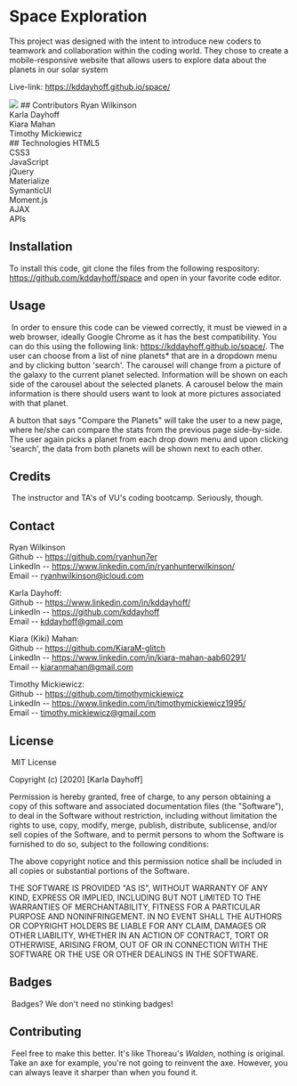 # Space Exploration
This project was designed with the intent to introduce new coders to teamwork and collaboration within the coding world. They chose to create a mobile-responsive website that allows users to explore data about the planets in our solar system

Live-link: https://kddayhoff.github.io/space/

<img src="space.png">
## Contributors
Ryan Wilkinson <br>
Karla Dayhoff <br>
Kiara Mahan<br>
Timothy Mickiewicz <br> 
## Technologies
HTML5 <br>
CSS3 <br>
JavaScript <br> 
jQuery <br>
Materialize <br>
SymanticUI <br>
Moment.js <br>
AJAX<br>
APIs <br>

## Installation

To install this code, git clone the files from the following respository: https://github.com/kddayhoff/space and open in your favorite code editor.
​
## Usage 
​
In order to ensure this code can be viewed correctly, it must be viewed in a web browser, ideally Google Chrome as it has the best compatibility. You can do this using the following link: https://kddayhoff.github.io/space/. The user can choose from a list of nine planets* that are in a dropdown menu and by clicking button 'search'. The carousel will change from a picture of the galaxy to the current planet selected. Information will be shown on each side of the carousel about the selected planets. A carousel below the main information is there should users want to look at more pictures associated with that planet. <br>

A button that says "Compare the Planets" will take the user to a new page, where he/she can compare the stats from the previous page side-by-side. The user again picks a planet from each drop down menu and upon clicking 'search', the data from both planets will be shown next to each other.

## Credits
​
The instructor and TA's of VU's coding bootcamp. Seriously, though.

## Contact

Ryan Wilkinson <br>
Github -- https://github.com/ryanhun7er <br>
LinkedIn -- https://www.linkedin.com/in/ryanhunterwilkinson/<br>
Email -- ryanhwilkinson@icloud.com <br>

Karla Dayhoff:<br>
Github -- https://www.linkedin.com/in/kddayhoff/<br>
LinkedIn -- https://github.com/kddayhoff<br>
Email -- kddayhoff@gmail.com<br>

Kiara (Kiki) Mahan: <br>
Github -- https://github.com/KiaraM-glitch<br>
LinkedIn -- https://www.linkedin.com/in/kiara-mahan-aab60291/<br>
Email -- kiaranmahan@gmail.com<br>

Timothy Mickiewicz:<br>
Github -- https://github.com/timothymickiewicz<br>
LinkedIn -- https://www.linkedin.com/in/timothymickiewicz1995/<br>
Email -- timothy.mickiewicz@gmail.com


## License
​
MIT License

Copyright (c) [2020] [Karla Dayhoff]

Permission is hereby granted, free of charge, to any person obtaining a copy
of this software and associated documentation files (the "Software"), to deal
in the Software without restriction, including without limitation the rights
to use, copy, modify, merge, publish, distribute, sublicense, and/or sell
copies of the Software, and to permit persons to whom the Software is
furnished to do so, subject to the following conditions:

The above copyright notice and this permission notice shall be included in all
copies or substantial portions of the Software.

THE SOFTWARE IS PROVIDED "AS IS", WITHOUT WARRANTY OF ANY KIND, EXPRESS OR
IMPLIED, INCLUDING BUT NOT LIMITED TO THE WARRANTIES OF MERCHANTABILITY,
FITNESS FOR A PARTICULAR PURPOSE AND NONINFRINGEMENT. IN NO EVENT SHALL THE
AUTHORS OR COPYRIGHT HOLDERS BE LIABLE FOR ANY CLAIM, DAMAGES OR OTHER
LIABILITY, WHETHER IN AN ACTION OF CONTRACT, TORT OR OTHERWISE, ARISING FROM,
OUT OF OR IN CONNECTION WITH THE SOFTWARE OR THE USE OR OTHER DEALINGS IN THE
SOFTWARE.
​
## Badges
​
Badges? We don't need no stinking badges!
​
## Contributing
​
Feel free to make this better. It's like Thoreau's <i>Walden</i>, nothing is original. Take an axe for example, you're not going to reinvent the axe. However, you can always leave it sharper than when you found it.
​
